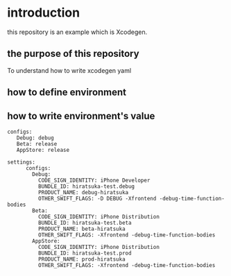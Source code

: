 # introduction
this repository is an example which is Xcodegen.

## the purpose of this repository
To understand how to write xcodegen yaml

## how to define environment
## how to write environment's value

```
configs:
   Debug: debug
   Beta: release
   AppStore: release

settings:
      configs:
        Debug:
          CODE_SIGN_IDENTITY: iPhone Developer
          BUNDLE_ID: hiratsuka-test.debug
          PRODUCT_NAME: debug-hiratsuka
          OTHER_SWIFT_FLAGS: -D DEBUG -Xfrontend -debug-time-function-bodies
        Beta:
          CODE_SIGN_IDENTITY: iPhone Distribution
          BUNDLE_ID: hiratsuka-test.beta
          PRODUCT_NAME: beta-hiratsuka
          OTHER_SWIFT_FLAGS: -Xfrontend -debug-time-function-bodies
        AppStore:
          CODE_SIGN_IDENTITY: iPhone Distribution
          BUNDLE_ID: hiratsuka-test.prod
          PRODUCT_NAME: prod-hiratsuka
          OTHER_SWIFT_FLAGS: -Xfrontend -debug-time-function-bodies

```


```

```
